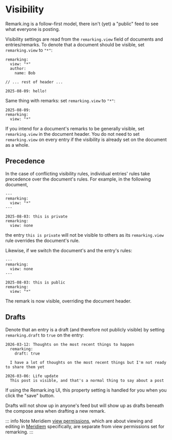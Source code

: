 # Visibility

Remark.ing is a follow-first model, there isn't (yet) a "public" feed to see what everyone is posting.

Visibility settings are read from the `remarking.view` field of documents and entries/remarks. To denote that a document should be visible, set `remarking.view` to `"*"`:

```mw{2}
remarking:
  view: "*"
  author:
    name: Bob

// ... rest of header ...

2025-08-09: hello!
```

Same thing with remarks: set `remarking.view` to `"*"`:

```mw
2025-08-09:
remarking:
  view: "*"
```

If you intend for a document's remarks to be generally visible, set `remarking.view` in the document header. You do not need to set `remarking.view` on every entry if the visibility is already set on the document as a whole. 

## Precedence

In the case of conflicting visibility rules, individual entries' rules take precedence over the document's rules. For example, in the following document,

```mw{3,8}
---
remarking:
  view: "*"
---

2025-08-03: this is private
remarking:
  view: none
```

the entry `this is private` will not be visible to others as its `remarking.view` rule overrides the document's rule.

Likewise, if we switch the document's and the entry's rules:

```mw{3,8}
---
remarking:
  view: none
---

2025-08-03: this is public
remarking:
  view: "*"
```

The remark is now visible, overriding the document header.

## Drafts

Denote that an entry is a draft (and therefore not publicly visible) by setting `remarking.draft` to `true` on the entry:

```mw{2,3}
2026-03-12: Thoughts on the most recent things to happen
  remarking:
    draft: true

  I have a lot of thoughts on the most recent things but I'm not ready to share them yet

2026-03-06: Life update
  This post is visible, and that's a normal thing to say about a post
```

If using the Remark.ing UI, this property setting is handled for you when you click the "save" button.

Drafts will not show up in anyone's feed but will show up as drafts beneath the compose area when drafting a new remark.

::: info Note
Meridiem [view permissions](/meridiem/sharing.md), which are about viewing and editing in [Meridiem](/meridiem/index) specifically, are separate from view permissions set for remarking.
:::
